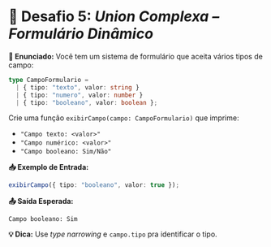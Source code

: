 # 📄 Desafio 5: *Union Complexa – Formulário Dinâmico*

**📝 Enunciado:**
Você tem um sistema de formulário que aceita vários tipos de campo:

```ts
type CampoFormulario = 
  | { tipo: "texto", valor: string }
  | { tipo: "numero", valor: number }
  | { tipo: "booleano", valor: boolean };
```

Crie uma função `exibirCampo(campo: CampoFormulario)` que imprime:

* `"Campo texto: <valor>"`
* `"Campo numérico: <valor>"`
* `"Campo booleano: Sim/Não"`

**📥 Exemplo de Entrada:**

```ts
exibirCampo({ tipo: "booleano", valor: true });
```

**📤 Saída Esperada:**

```
Campo booleano: Sim
```

**💡 Dica:** Use *type narrowing* e `campo.tipo` pra identificar o tipo.